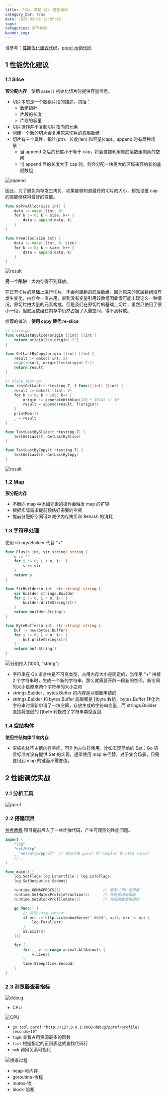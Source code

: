 ```yaml
---
title: 「训」 笔记（2）：性能调优
category_bar: true
date: 2023-03-05 12:07:42
tags:
categories: 字节青训
banner_img:
---
```


请参考：[性能优化建议代码](https://github.com/RaymondCode/go-practice)，[pprof 示例代码](https://github.com/wolfogre/go-pprof-practice)

<!-- more -->

## 1 性能优化建议

### 1.1 Slice

**预分配内存**：使用 `make()` 初始化切片时提供容量信息。

* 切片本质是一个数组片段的描述，包括：
    * 数组指针
    * 片段的长度
    * 片段的容量
* 切片操作并不复制切片指向的元素
* 创建一个新的切片会复用原来切片的底层数组
* 切片有三个属性，指针(ptr)、长度(len) 和容量(cap)。append 时有两种场景：
    * 当 append 之后的长度小于等于 cap，将会直接利用原底层数组剩余的空间
    * 当 append 后的长度大于 cap 时，则会分配一块更大的区域来容纳新的底层数组

![append](2.png)

因此，为了避免内存发生拷贝，如果能够知道最终的切片的大小，预先设置 cap 的值能够获得最好的性能。

```go
func NoPreAlloc(size int) {
	data := make([]int, 0)
	for k := 0; k < size; k++ {
		data = append(data, k)
	}
}

func PreAlloc(size int) {
	data := make([]int, 0, size)
	for k := 0; k < size; k++ {
		data = append(data, k)
	}
}
```

![result](1.png)

**另一个陷阱**：大内存得不到释放。

在已有切片的基础上进行切片，不会创建新的底层数组。因为原来的底层数组没有发生变化，内存会一直占用，直到没有变量引用该数组因此很可能出现这么一种情况，原切片由大量的元素构成，但是我们在原切片的基础上切片，虽然只使用了很小一段，但底层数组在内存中仍然占据了大量空间，得不到释放。

推荐的做法：**使用 copy 替代 re-slice**

```go
// slice.go
func GetLastBySlice(origin []int) []int {
	return origin[len(origin)-2:]
}

func GetLastByCopy(origin []int) []int {
	result := make([]int, 2)
	copy(result, origin[len(origin)-2:])
	return result
}

// slice_test.go
func testGetLast(t *testing.T, f func([]int) []int) {
	result := make([][]int, 0)
	for k := 0; k < 100; k++ {
		origin := generateWithCap(128 * 1024) // 1M
		result = append(result, f(origin))
	}
	printMem(t)
	_ = result
}

func TestLastBySlice(t *testing.T) {
	testGetLast(t, GetLastBySlice)
}

func TestLastByCopy(t *testing.T) {
	testGetLast(t, GetLastByCopy)
}
```

![result](3.png)

### 1.2 Map

**预分配内存**
* 不断向 map 中添加元素的操作会触发 map 的扩容
* 根据实际需求提前预估好需要的空间
* 提前分配好空间可以减少内存拷贝和 Rehash 的消耗

### 1.3 字符串处理

使用 strings.Builder 代替 "+"

```go
func Plus(n int, str string) string {
	s := ""
	for i := 0; i < n; i++ {
		s += str
	}
	return s
}

func StrBuilder(n int, str string) string {
	var builder strings.Builder
	for i := 0; i < n; i++ {
		builder.WriteString(str)
	}
	return builder.String()
}

func ByteBuffer(n int, str string) string {
	buf := new(bytes.Buffer)
	for i := 0; i < n; i++ {
		buf.WriteString(str)
	}
	return buf.String()
}
```

![分别传入(1000, "string")](4.png)

* 字符串在 Go 语言中是不可变类型，占用内存大小是固定的，当使用 "+" 拼接 2 个字符串时，生成一个新的字符串，那么就需要开辟一段新的空间，新空间的大小是原来两个字符串的大小之和
* strings.Builder，bytes.Buffer 的内存是以倍数申请的
* strings.Builder 和 bytes.Buffer 底层都是 []byte 数组，bytes.Buffer 转化为字符串时重新申请了一块空间，存放生成的字符串变量，而 strings.Builder 直接将底层的 []byte 转换成了字符串类型返回

### 1.4 空结构体

**使用空结构体节省内存**
* 空结构体不占据内存空间，可作为占位符使用。比如实现简单的 Set：Go 语言标准库没有提供 Set 的实现，通常使用 map 来代替。对于集合场景，只需要用到 map 的键而不需要值。

## 2 性能调优实战

### 2.1 分析工具

![pprof](5.png)

### 2.2 搭建项目

[参考教程](https://blog.wolfogre.com/posts/go-ppof-practice/)
项目提前埋入了一些炸弹代码，产生可观测的性能问题。

```go
import (
	"log"
	"net/http"
	_ "net/http/pprof"  // 自动注册 pprof 的 handler 到 http server
    // ...
)

func main() {
	log.SetFlags(log.Lshortfile | log.LstdFlags)
	log.SetOutput(os.Stdout)

	runtime.GOMAXPROCS(1)                   // 限制 CPU 使用数
	runtime.SetMutexProfileFraction(1)      // 开启锁调用跟踪
	runtime.SetBlockProfileRate(1)          // 开启阻塞调用跟踪

	go func() {
        // 启动 http server
		if err := http.ListenAndServe(":6060", nil); err != nil {
			log.Fatal(err)
		}
		os.Exit(0)
	}()

	for {
		for _, v := range animal.AllAnimals {
			v.Live()
		}
		time.Sleep(time.Second)
	}
}
```

### 2.3 浏览器查看指标

![debug](6.png)

* CPU

![CPU](7.png)

* `go tool pprof "http://127.0.0.1:6060/debug/pprof/profile?seconds=10"`
* `topN` 查看占用资源最多的函数
* `list` 根据指定的正则表达式查找代码行
* `web` 调用关系可视化

![排查过程](8.png)

* heap-堆内存
* goroutine-协程
* mutex-锁
* block-阻塞
